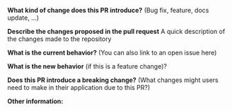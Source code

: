**What kind of change does this PR introduce?** (Bug fix, feature, docs update, ...)

**Describe the changes proposed in the pull request** A quick description of the changes made to the repository

**What is the current behavior?** (You can also link to an open issue here)

**What is the new behavior** (if this is a feature change)?

**Does this PR introduce a breaking change?** (What changes might users need to make in their application due to this PR?)

**Other information:**
